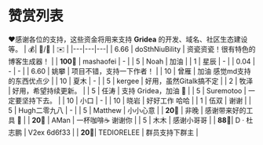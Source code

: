 # 赞赏列表

❤️感谢各位的支持，这些资金将用来支持 **Gridea** 的开发、域名、社区生态建设等。
| 💰| 👦/🧒 | ✉️ |
|---|---|---|
| 6.66 | doSthNiuBility | 资瓷资瓷！很有特色的博客生成器！ |
| **100**🥇 | mashaofei | - |
| 5 | Noah | 加油 |
| 1 | 星辰 | - |
| 0.04 | - | - |
| 6.60 | 姚攀 | 项目不错，支持一下作者！ |
| 10 | 曾雁 | 加油 感觉md支持的东西优点少 |
| 10 | 夏木 | - |
| 5 | kergee | 好用，虽然Gitalk搞不定 |
| 2 | 牧泽 | 好用，希望持续更新。 |
| 5 | 任涛 | 支持 Gridea，加油 💪 |
| 5 | Suremotoo | 一定要坚持下去。 |
| 10 | 小口 | - |
| 10 | 晓岩 | 好好工作 哈哈 |
| 1 | 伍双 | 谢谢 |
| 5 | Hugh二零九八 | - |
| 5 | Matthew | 小小心意 |
| **20**🥉 | 非晚 | 感谢带来好的工具 🌹 |
| **20**🥉 | AMan | 一杯咖啡☕️ 谢谢你 |
| 5 | 木木 | 感谢小哥哥 |
| **88**🥈| D · 杜志鹏 | V2ex 6d6f33 |
| **20**🥉| TEDIORELEE | 群员支持下群主 |

